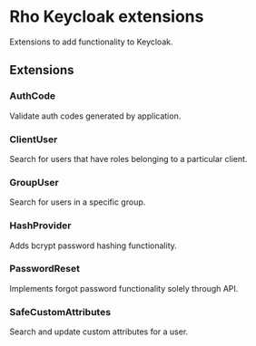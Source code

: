 # Rho Keycloak extensions

Extensions to add functionality to Keycloak.

## Extensions

### AuthCode

Validate auth codes generated by application.

### ClientUser

Search for users that have roles belonging to a particular client.

### GroupUser

Search for users in a specific group.

### HashProvider

Adds bcrypt password hashing functionality.

### PasswordReset

Implements forgot password functionality solely through API.

### SafeCustomAttributes

Search and update custom attributes for a user.